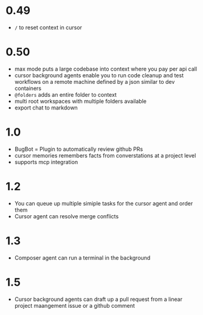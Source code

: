 # 0.49
- `/` to reset context in cursor

# 0.50
- max mode puts a large codebase into context where you pay per api call
- cursor background agents enable you to run code cleanup and test workflows on a remote machine defined by a json similar to dev containers
- `@folders` adds an entire folder to context
- multi root workspaces with multiple folders available
- export chat to markdown

# 1.0
- BugBot = Plugin to automatically review github PRs
- cursor memories remembers facts from converstations at a project level
- supports mcp integration

# 1.2
- You can queue up multiple simiple tasks for the cursor agent and order them
- Cursor agent can resolve merge conflicts

# 1.3
- Composer agent can run a terminal in the background

# 1.5
- Cursor background agents can draft up a pull request from a linear project maangement issue or a github comment